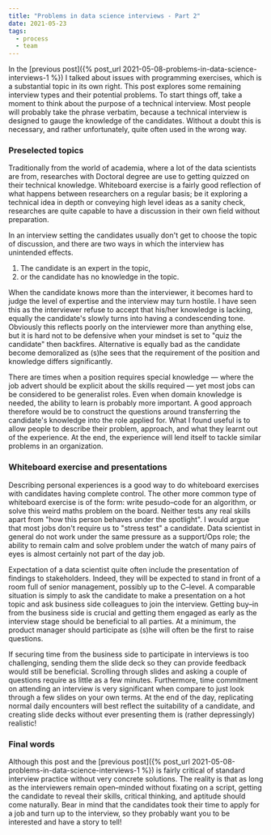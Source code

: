 ```yaml
---
title: "Problems in data science interviews - Part 2"
date: 2021-05-23
tags:
  - process
  - team
---
```

In the [previous post]({% post_url 2021-05-08-problems-in-data-science-interviews-1 %})
I talked about issues with programming exercises, which is a substantial topic in
its own right.  This post explores some remaining interview types and their potential
problems.  To start things off, take a moment to think about the purpose of a technical interview.
Most people will probably take the phrase verbatim, because a technical interview is designed to gauge
the knowledge of the candidates.  Without a doubt this is necessary, and rather unfortunately, quite often
used in the wrong way.

### Preselected topics

Traditionally from the world of academia, where a lot of the data scientists are from,
researches with Doctoral degree are use to getting quizzed on their technical knowledge.  Whiteboard
exercise is a fairly good reflection of what happens between researchers on a regular basis; be it exploring
a technical idea in depth or conveying high level ideas as a sanity check, researches are quite capable
to have a discussion in their own field without preparation.  

In an interview setting the candidates usually don't get to choose the topic of discussion, and there are two ways
in which the interview has unintended effects.
1. The candidate is an expert in the topic,
2. or the candidate has no knowledge in the topic.

When the candidate knows more than the interviewer, it becomes hard to judge the level of expertise
and the interview may turn hostile.  I have seen this as the interviewer refuse to accept that
his/her knowledge is lacking, equally the candidate's slowly turns into having a condescending tone.
Obviously this reflects poorly on the interviewer more than anything else,
but it is hard not to be defensive when your mindset is set to "quiz the candidate" then backfires.  Alternative
is equally bad as the candidate become demoralized as (s)he sees that the requirement of the position and
knowledge differs significantly.  

There are times when a position requires special knowledge &mdash; where the job advert should be explicit about
the skills required &mdash; yet most jobs can be considered to be generalist roles.  Even when domain
knowledge is needed, the ability to learn is probably more important. A good approach therefore would be to
construct the questions around transferring the candidate's knowledge into the role applied for. What I
found useful is to allow people to describe their problem, approach, and what they learnt out of the experience.
At the end, the experience will lend itself to tackle similar problems in an organization.

### Whiteboard exercise and presentations

Describing personal experiences is a good way to do whiteboard exercises with candidates having complete control.
The other more common type of whiteboard exercise is of the form: write pesudo&ndash;code for an algorithm, or
solve this weird maths problem on the board.  Neither tests any real skills apart from
"how this person behaves under the spotlight".  I would argue that most jobs don't require us to
"stress test" a candidate.  Data scientist in general do not work under the same pressure as a support/Ops
role; the ability to remain calm and solve problem under the watch of many pairs of eyes is almost certainly
not part of the day job.

Expectation of a data scientist quite often include the presentation of findings to stakeholders.  Indeed,
they will be expected to stand in front of a room full of senior management, possibly up to the C&ndash;level.
A comparable situation is simply to ask the candidate to make a presentation on a hot topic and ask
business side colleagues to join the interview. Getting buy&ndash;in from the business side is crucial
and getting them engaged as early as the interview stage should be beneficial to all parties. At a minimum,
the product manager should participate as (s)he will often be the first to raise questions.

If securing time from the business side to participate in interviews is too challenging, sending them
the slide deck so they can provide feedback would still be beneficial. Scrolling through slides and
asking a couple of questions require as little as a few minutes.  Furthermore, time commitment on attending
an interview is very significant when compare to just look through a few slides on your own terms.
At the end of the day, replicating normal daily encounters will best reflect the suitability of a candidate,
and creating slide decks without ever presenting them is (rather depressingly) realistic!

### Final words

Although this post and the [previous post]({% post_url 2021-05-08-problems-in-data-science-interviews-1 %}) is
fairly critical of standard interview practice without very concrete solutions.  The reality is
that as long as the interviewers remain open&ndash;minded without fixating on a script, getting the candidate
to reveal  their skills, critical thinking, and aptitude should come naturally.  Bear in mind that the candidates
took their time to apply for a job and turn up to the interview, so they probably want you to be interested
and have a story to tell!
